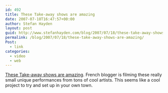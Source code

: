```yaml
---
id: 492
title: These Take-away shows are amazing
date: 2007-07-18T16:47:57+00:00
author: Stefan Hayden
layout: post
guid: http://www.stefanhayden.com/blog/2007/07/18/these-take-away-shows-are-amazing/
permalink: /blog/2007/07/18/these-take-away-shows-are-amazing/
Post:
  - link
categories:
  - video
  - web
---
```

<a href="http://www.blogotheque.net/takeawayshows/">These Take-away shows are amazing</a>. French blogger is filming these really small unique performances from tons of cool artists. This seems like a cool project to try and set up in your own town. 